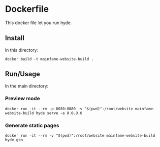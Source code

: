 # Dockerfile

This docker file let you run hyde.

## Install

In this directory:
```
docker build -t mainfame-website-build .
```

## Run/Usage

In the main directory:

### Preview mode

```
docker run -it --rm -p 8080:8080 -v "$(pwd)":/root/website mainfame-website-build hyde serve -a 0.0.0.0
```

### Generate static pages

```
docker run -it --rm -v "$(pwd)":/root/website mainfame-website-build hyde gen
```
